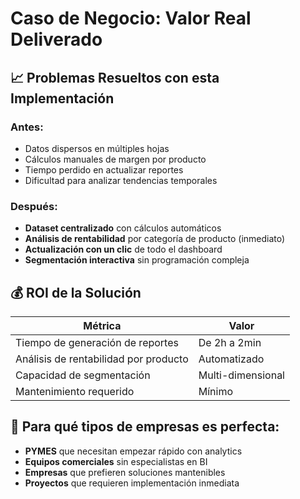 # Caso de Negocio: Valor Real Deliverado

## 📈 Problemas Resueltos con esta Implementación

### **Antes:**
- Datos dispersos en múltiples hojas
- Cálculos manuales de margen por producto
- Tiempo perdido en actualizar reportes
- Dificultad para analizar tendencias temporales

### **Después:**
- **Dataset centralizado** con cálculos automáticos
- **Análisis de rentabilidad** por categoría de producto (inmediato)
- **Actualización con un clic** de todo el dashboard
- **Segmentación interactiva** sin programación compleja

## 💰 ROI de la Solución

| Métrica | Valor |
|---------|-------|
| Tiempo de generación de reportes | De 2h a 2min |
| Análisis de rentabilidad por producto | Automatizado |
| Capacidad de segmentación | Multi-dimensional |
| Mantenimiento requerido | Mínimo |

## 🎯 Para qué tipos de empresas es perfecta:

- **PYMES** que necesitan empezar rápido con analytics
- **Equipos comerciales** sin especialistas en BI
- **Empresas** que prefieren soluciones mantenibles
- **Proyectos** que requieren implementación inmediata
